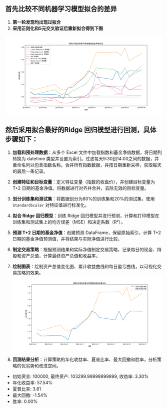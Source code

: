 ## 首先比较不同机器学习模型拟合的差异

1. **第一轮发现均出现过拟合**
2. **采用正则化和5元交叉验证后重新拟合得到下图**

![img.png](img.png)

## 然后采用拟合最好的Ridge 回归模型进行回测，具体步骤如下：

1. **加载和预处理数据**：从多个 Excel 文件中加载指数和基金净值数据，将日期列转换为 datetime 类型并设置为索引。过滤每天9:30到14:00之间的数据，并重命名列以包含指数名称。合并所有指数数据，并按日期重新采样，获取每天的最后一条记录。

2. **创建特征和目标变量**：定义特征变量（指数的收盘价），并创建目标变量为 T+2 日期的基金净值。将数据进行对齐并合并，去除无效的目标变量。

3. **划分训练集和测试集**：将数据划分为80%的训练集和20%的测试集，使用 `StandardScaler` 对特征值进行标准化。

4. **拟合 Ridge 回归模型**：训练 Ridge 回归模型并进行预测，计算和打印模型在训练集和测试集上的均方误差（MSE）和决定系数（R²）。

5. **预测 T+2 日期的基金净值**：创建预测 DataFrame，保留原始索引，计算 T+2 日期的基金净值预测值，并将结果与实际净值进行比较。

6. **制定交易策略**：根据预测结果和实际净值制定交易策略，记录每日的现金、持股和资产总值，计算最终资产总值和收益率。

7. **绘制图表**：绘制资产总值变化图、累计收益曲线和每日盈亏曲线，以可视化交易策略的效果。
![ridge.png](strategy%2Foutput%2Fridge.png) 

8. **回测结果分析**：计算策略的年化收益率、夏普比率、最大回撤和胜率，分析策略的优劣势和改进空间。

* 初始资金: 100000, 最终资产: 103299.99999999999, 收益率: 3.30%
* 年化收益率: 57.54%
* 夏普比率: 3.81
* 最大回撤: -1.54%
* 胜率: 0.00%
